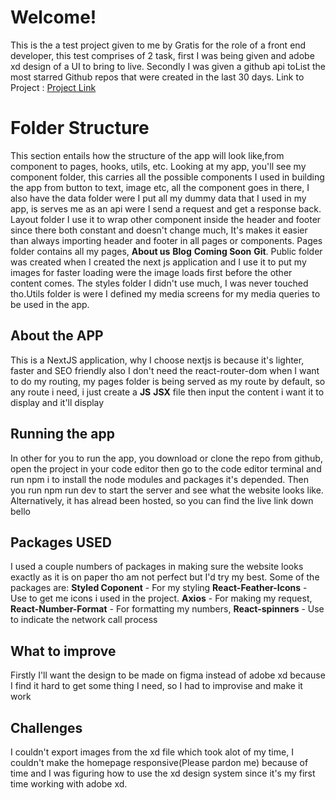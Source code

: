 # Welcome!

This is the a test project given to me by Gratis for the role of a front end developer, this test comprises of 2 task, first I was being given and adobe xd design of a UI to bring to live. Secondly I was given a github api toList the most starred Github repos that were created in the last 30 days.
Link to Project : [Project Link](https://paddle-frontend-assessment-eight.vercel.app/)

# Folder Structure

This section entails how the structure of the app will look like,from component to pages, hooks, utils, etc. Looking at my app, you'll see my component folder, this carries all the possible components I used in building the app from button to text, image etc, all the component goes in there, I also have the data folder were I put all my dummy data that I used in my app, is serves me as an api were I send a request and get a response back. Layout folder I use it to wrap other component inside the header and footer since there both constant and doesn't change much, It's makes it easier than always importing header and footer in all pages or components. Pages folder contains all my pages, **About us** **Blog** **Coming Soon** **Git**. Public folder was created when I created the next js application and I use it to put my images for faster loading were the image loads first before the other content comes. The styles folder I didn't use much, I was never touched tho.Utils folder is were I defined my media screens for my media queries to be used in the app.

## About the APP

This is a NextJS application, why I choose nextjs is because it's lighter, faster and SEO friendly also I don't need the react-router-dom when I want to do my routing, my pages folder is being served as my route by default, so any route i need, i just create a **JS** **JSX** file then input the content i want it to display and it'll display

## Running the app

In other for you to run the app, you download or clone the repo from github, open the project in your code editor then go to the code editor terminal and run npm i to install the node modules and packages it's depended. Then you run npm run dev to start the server and see what the website looks like. Alternatively, it has alread been hosted, so you can find the live link down bello

## Packages USED

I used a couple numbers of packages in making sure the website looks exactly as it is on paper tho am not perfect but I'd try my best. Some of the packages are: **Styled Coponent** - For my styling **React-Feather-Icons** - Use to get me icons i used in the project. **Axios** - For making my request, **React-Number-Format** - For formatting my numbers, **React-spinners** - Use to indicate the network call process

## What to improve

Firstly I'll want the design to be made on figma instead of adobe xd because I find it hard to get some thing I need, so I had to improvise and make it work

## Challenges

I couldn't export images from the xd file which took alot of my time, I couldn't make the homepage responsive(Please pardon me) because of time and I was figuring how to use the xd design system since it's my first time working with adobe xd.
